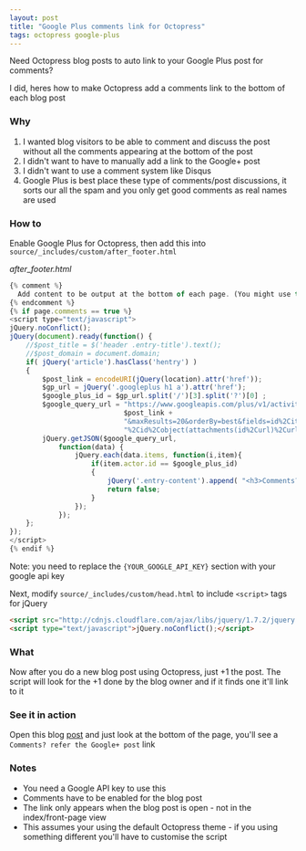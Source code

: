 ```yaml
---
layout: post
title: "Google Plus comments link for Octopress"
tags: octopress google-plus
---
```

Need Octopress blog posts to auto link to your Google Plus post for comments?

I did, heres how to make Octopress add a comments link to the bottom of each blog post

### Why

1. I wanted blog visitors to be able to comment and discuss the post without all the comments appearing at the bottom of the post
1. I didn't want to have to manually add a link to the Google+ post
1. I didn't want to use a comment system like Disqus 
1. Google Plus is best place these type of comments/post discussions, it sorts our all the spam and you only get good comments as real names are used 

### How to

Enable Google Plus for Octopress, then add this into `source/_includes/custom/after_footer.html`

_after_footer.html_ 

``` javascript
{% comment %}
  Add content to be output at the bottom of each page. (You might use this for analytics scripts, for example)
{% endcomment %}
{% if page.comments == true %}
<script type="text/javascript">
jQuery.noConflict();
jQuery(document).ready(function() {
    //$post_title = $('header .entry-title').text();
    //$post_domain = document.domain;
    if( jQuery('article').hasClass('hentry') )
    {
        $post_link = encodeURI(jQuery(location).attr('href'));
        $gp_url = jQuery('.googleplus h1 a').attr('href');
        $google_plus_id = $gp_url.split('/')[3].split('?')[0] ;
        $google_query_url = "https://www.googleapis.com/plus/v1/activities?query=" +
                            $post_link +
                            "&maxResults=20&orderBy=best&fields=id%2Citems(actor(displayName%2Cid%2Curl)" +
                            "%2Cid%2Cobject(attachments(id%2Curl)%2Curl))%2Ctitle&key={YOUR_GOOGLE_API_KEY}";
        jQuery.getJSON($google_query_url,
            function(data) {
                jQuery.each(data.items, function(i,item){
                    if(item.actor.id == $google_plus_id)
                    {
                        jQuery('.entry-content').append( "<h3>Comments?</h3><p>Join the discussion at the <a href='" + item.object.url +"'>Google+ post</a></p>");
                        return false;
                    }
                });
            });
    };
});
</script>
{% endif %}
```

Note: you need to replace the `{YOUR_GOOGLE_API_KEY}` section with your google api key

Next, modify `source/_includes/custom/head.html` to include `<script>` tags for jQuery

``` html
<script src="http://cdnjs.cloudflare.com/ajax/libs/jquery/1.7.2/jquery.min.js" type="text/javascript"></script>
<script type="text/javascript">jQuery.noConflict();</script>
```

### What

Now after you do a new blog post using Octopress, just +1 the post.  The script will look for the +1 done by the blog owner
and if it finds one it'll link to it


### See it in action

Open this blog [post](http://blog.justin.kelly.org.au/google-plus-octopress/) and 
just look at the bottom of the page, you'll see a `Comments? refer the Google+ post` link

### Notes

* You need a Google API key to use this
* Comments have to be enabled for the blog post
* The link only appears when the blog post is open - not in the index/front-page view
* This assumes your using the default Octopress theme - if you using something different you'll have to customise the script
